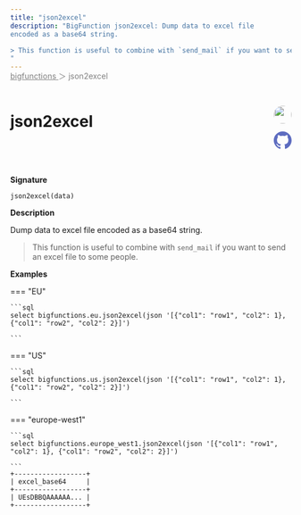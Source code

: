 ```yaml
---
title: "json2excel"
description: "BigFunction json2excel: Dump data to excel file
encoded as a base64 string.

> This function is useful to combine with `send_mail` if you want to send an excel file to some people.
"
---
```


<span style="color: gray; position: relative; top: -1rem">
  <a href=".." style="color: gray">bigfunctions </a> ＞ json2excel
</span>

# json2excel


<div style="position: relative; top: -4rem; margin-bottom:  -2rem; text-align: right; z-index: 9999;">
  
  <a href="https://www.linkedin.com/in/paul-marcombes" title="Author: Paul Marcombes" target="_blank">
    <img src="https://lh3.googleusercontent.com/a-/ACB-R5RDf2yxcw1p_IYLCKmiUIScreatDdhG8B83om6Ohw=s260" width="32" style=" border-radius: 50% !important">
  </a>
  
  <a href="{REPO_URL}/tree/main/bigfunctions/json2excel.yaml" title="Edit on GitHub" target="_blank"><svg xmlns="http://www.w3.org/2000/svg" width="32" height="32" viewBox="0 0 24 24"><path fill="#5d6cc0" d="M12 0c-6.626 0-12 5.373-12 12 0 5.302 3.438 9.8 8.207 11.387.599.111.793-.261.793-.577v-2.234c-3.338.726-4.033-1.416-4.033-1.416-.546-1.387-1.333-1.756-1.333-1.756-1.089-.745.083-.729.083-.729 1.205.084 1.839 1.237 1.839 1.237 1.07 1.834 2.807 1.304 3.492.997.107-.775.418-1.305.762-1.604-2.665-.305-5.467-1.334-5.467-5.931 0-1.311.469-2.381 1.236-3.221-.124-.303-.535-1.524.117-3.176 0 0 1.008-.322 3.301 1.23.957-.266 1.983-.399 3.003-.404 1.02.005 2.047.138 3.006.404 2.291-1.552 3.297-1.23 3.297-1.23.653 1.653.242 2.874.118 3.176.77.84 1.235 1.911 1.235 3.221 0 4.609-2.807 5.624-5.479 5.921.43.372.823 1.102.823 2.222v3.293c0 .319.192.694.801.576 4.765-1.589 8.199-6.086 8.199-11.386 0-6.627-5.373-12-12-12z"/></svg></a>
</div>



**Signature** 
```
json2excel(data)
```

**Description**

Dump data to excel file
encoded as a base64 string.

> This function is useful to combine with `send_mail` if you want to send an excel file to some people.






**Examples**













=== "EU"

    ```sql
    select bigfunctions.eu.json2excel(json '[{"col1": "row1", "col2": 1}, {"col1": "row2", "col2": 2}]')
    
    ```




=== "US"

    ```sql
    select bigfunctions.us.json2excel(json '[{"col1": "row1", "col2": 1}, {"col1": "row2", "col2": 2}]')
    
    ```




=== "europe-west1"

    ```sql
    select bigfunctions.europe_west1.json2excel(json '[{"col1": "row1", "col2": 1}, {"col1": "row2", "col2": 2}]')
    
    ```









<pre style="margin-top: -1rem;">
<code style="padding-top: 0px; padding-bottom: 0px;">+------------------+
| excel_base64     |
+------------------+
| UEsDBBQAAAAAA... |
+------------------+
</code>
</pre>









